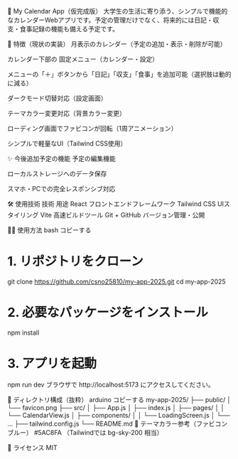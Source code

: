 📅 My Calendar App（仮完成版）
大学生の生活に寄り添う、シンプルで機能的なカレンダーWebアプリです。予定の管理だけでなく、将来的には日記・収支・食事記録の機能も備える予定です。

🚀 特徴（現状の実装）
月表示のカレンダー（予定の追加・表示・削除が可能）

カレンダー下部の 固定メニュー（カレンダー・設定）

メニューの「＋」ボタンから「日記」「収支」「食事」を追加可能（選択肢は動的に減る）

ダークモード切替対応（設定画面）

テーマカラー変更対応（背景カラー変更）

ローディング画面でファビコンが回転（1周アニメーション）

シンプルで軽量なUI（Tailwind CSS使用）

✨ 今後追加予定の機能
予定の編集機能

ローカルストレージへのデータ保存

スマホ・PCでの完全レスポンシブ対応

🛠 使用技術
技術	用途
React	フロントエンドフレームワーク
Tailwind CSS	UIスタイリング
Vite	高速ビルドツール
Git + GitHub	バージョン管理・公開

🧑‍💻 使用方法
bash
コピーする
# 1. リポジトリをクローン
git clone https://github.com/csno25810/my-app-2025.git
cd my-app-2025

# 2. 必要なパッケージをインストール
npm install

# 3. アプリを起動
npm run dev
ブラウザで http://localhost:5173 にアクセスしてください。

📁 ディレクトリ構成（抜粋）
arduino
コピーする
my-app-2025/
├── public/
│   └── favicon.png
├── src/
│   ├── App.js
│   ├── index.js
│   ├── pages/
│   │   └── CalendarView.js
│   ├── components/
│   │   └── LoadingScreen.js
│   └── ...
├── tailwind.config.js
└── README.md
🎨 テーマカラー参考（ファビコンブルー）
#5AC8FA （Tailwindでは bg-sky-200 相当）

🔖 ライセンス
MIT


